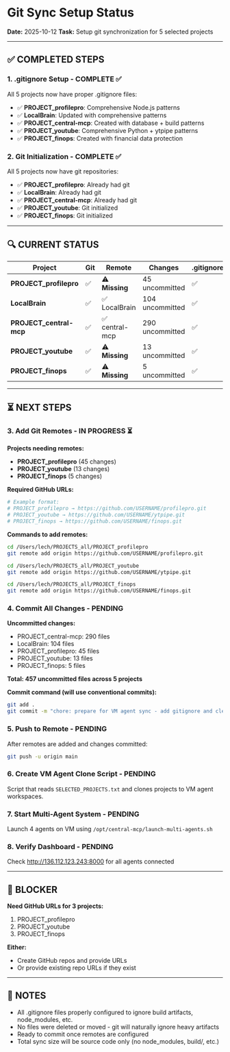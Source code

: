 # Git Sync Setup Status

**Date:** 2025-10-12
**Task:** Setup git synchronization for 5 selected projects

---

## ✅ COMPLETED STEPS

### 1. .gitignore Setup - COMPLETE ✅
All 5 projects now have proper .gitignore files:
- ✅ **PROJECT_profilepro**: Comprehensive Node.js patterns
- ✅ **LocalBrain**: Updated with comprehensive patterns
- ✅ **PROJECT_central-mcp**: Created with database + build patterns
- ✅ **PROJECT_youtube**: Comprehensive Python + ytpipe patterns
- ✅ **PROJECT_finops**: Created with financial data protection

### 2. Git Initialization - COMPLETE ✅
All 5 projects now have git repositories:
- ✅ **PROJECT_profilepro**: Already had git
- ✅ **LocalBrain**: Already had git
- ✅ **PROJECT_central-mcp**: Already had git
- ✅ **PROJECT_youtube**: Git initialized
- ✅ **PROJECT_finops**: Git initialized

---

## 🔍 CURRENT STATUS

| Project | Git | Remote | Changes | .gitignore |
|---------|-----|--------|---------|------------|
| **PROJECT_profilepro** | ✅ | ⚠️ **Missing** | 45 uncommitted | ✅ |
| **LocalBrain** | ✅ | ✅ LocalBrain | 104 uncommitted | ✅ |
| **PROJECT_central-mcp** | ✅ | ✅ central-mcp | 290 uncommitted | ✅ |
| **PROJECT_youtube** | ✅ | ⚠️ **Missing** | 13 uncommitted | ✅ |
| **PROJECT_finops** | ✅ | ⚠️ **Missing** | 5 uncommitted | ✅ |

---

## ⏳ NEXT STEPS

### 3. Add Git Remotes - IN PROGRESS ⏳

**Projects needing remotes:**
- **PROJECT_profilepro** (45 changes)
- **PROJECT_youtube** (13 changes)
- **PROJECT_finops** (5 changes)

**Required GitHub URLs:**
```bash
# Example format:
# PROJECT_profilepro → https://github.com/USERNAME/profilepro.git
# PROJECT_youtube → https://github.com/USERNAME/ytpipe.git
# PROJECT_finops → https://github.com/USERNAME/finops.git
```

**Commands to add remotes:**
```bash
cd /Users/lech/PROJECTS_all/PROJECT_profilepro
git remote add origin https://github.com/USERNAME/profilepro.git

cd /Users/lech/PROJECTS_all/PROJECT_youtube
git remote add origin https://github.com/USERNAME/ytpipe.git

cd /Users/lech/PROJECTS_all/PROJECT_finops
git remote add origin https://github.com/USERNAME/finops.git
```

### 4. Commit All Changes - PENDING

**Uncommitted changes:**
- PROJECT_central-mcp: 290 files
- LocalBrain: 104 files
- PROJECT_profilepro: 45 files
- PROJECT_youtube: 13 files
- PROJECT_finops: 5 files

**Total: 457 uncommitted files across 5 projects**

**Commit command (will use conventional commits):**
```bash
git add .
git commit -m "chore: prepare for VM agent sync - add gitignore and cleanup"
```

### 5. Push to Remote - PENDING

After remotes are added and changes committed:
```bash
git push -u origin main
```

### 6. Create VM Agent Clone Script - PENDING

Script that reads `SELECTED_PROJECTS.txt` and clones projects to VM agent workspaces.

### 7. Start Multi-Agent System - PENDING

Launch 4 agents on VM using `/opt/central-mcp/launch-multi-agents.sh`

### 8. Verify Dashboard - PENDING

Check http://136.112.123.243:8000 for all agents connected

---

## 🎯 BLOCKER

**Need GitHub URLs for 3 projects:**
1. PROJECT_profilepro
2. PROJECT_youtube
3. PROJECT_finops

**Either:**
- Create GitHub repos and provide URLs
- Or provide existing repo URLs if they exist

---

## 📝 NOTES

- All .gitignore files properly configured to ignore build artifacts, node_modules, etc.
- No files were deleted or moved - git will naturally ignore heavy artifacts
- Ready to commit once remotes are configured
- Total sync size will be source code only (no node_modules, build/, etc.)
